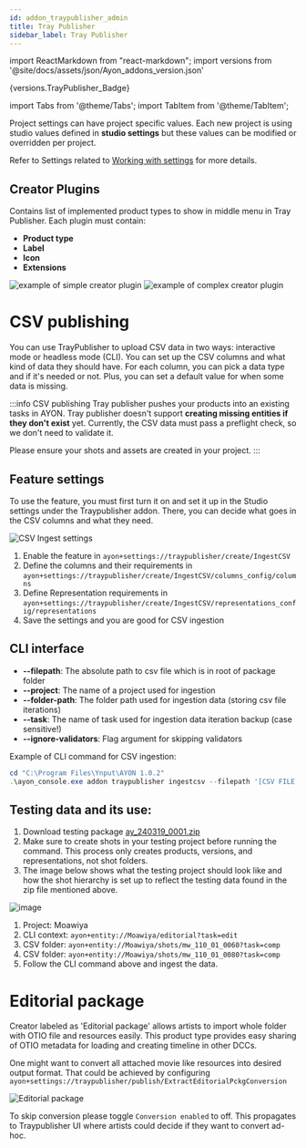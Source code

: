 ```yaml
---
id: addon_traypublisher_admin
title: Tray Publisher
sidebar_label: Tray Publisher
---
```


import ReactMarkdown from "react-markdown";
import versions from '@site/docs/assets/json/Ayon_addons_version.json'

<ReactMarkdown>
{versions.TrayPublisher_Badge}
</ReactMarkdown>

import Tabs from '@theme/Tabs';
import TabItem from '@theme/TabItem';

Project settings can have project specific values. Each new project is using studio values defined in **studio settings** but these values can be modified or overridden per project.

Refer to Settings related to [Working with settings](admin_settings) for more details.

## Creator Plugins

Contains list of implemented product types to show in middle menu in Tray Publisher. Each plugin must contain:

- **Product type**
- **Label**
- **Icon**
- **Extensions**

![example of simple creator plugin](assets/admin_traypublisher_settings_simple.png)
![example of complex creator plugin](assets/admin_traypublisher_settings_simple_extensions.png)



# CSV publishing

You can use TrayPublisher to upload CSV data in two ways: interactive mode or headless mode (CLI). You can set up the CSV columns and what kind of data they should have. For each column, you can pick a data type and if it's needed or not. Plus, you can set a default value for when some data is missing.

:::info CSV publishing
Tray publisher pushes your products into an existing tasks in AYON.
Tray publisher doesn't support **creating missing entities if they don't exist** yet.
Currently, the CSV data must pass a preflight check, so we don't need to validate it.

Please ensure your shots and assets are created in your project. 
:::

## Feature settings

To use the feature, you must first turn it on and set it up in the Studio settings under the Traypublisher addon. There, you can decide what goes in the CSV columns and what they need.

![CSV Ingest settings](assets/traypublisher/csv_publishing_settings.png)
1. Enable the feature in `ayon+settings://traypublisher/create/IngestCSV`
2. Define the columns and their requirements in `ayon+settings://traypublisher/create/IngestCSV/columns_config/columns`
3. Define Representation requirements in `ayon+settings://traypublisher/create/IngestCSV/representations_config/representations`
4. Save the settings and you are good for CSV ingestion

## CLI interface

- **--filepath**: The absolute path to csv file which is in root of package folder
- **--project**: The name of a project used for ingestion
- **--folder-path**: The folder path used for ingestion data (storing csv file iterations)
- **--task**: The name of task used for ingestion data iteration backup (case sensitive!)
- **--ignore-validators**: Flag argument for skipping validators

Example of CLI command for CSV ingestion:

```powershell
cd "C:\Program Files\Ynput\AYON 1.0.2"
.\ayon_console.exe addon traypublisher ingestcsv --filepath '[CSV FILE ABS PATH]' --project [PROJECT_NAME] --folder-path [/FOLDER/PATH] --task [TASK NAME] --ignore-validators
```


## Testing data and its use:

1. Download testing package [ay_240319_0001.zip](https://github.com/ynput/ayon-core/files/14651928/ay_240319_0001.zip)
2. Make sure to create shots in your testing project before running the command. This process only creates products, versions, and representations, not shot folders.
3. The image below shows what the testing project should look like and how the shot hierarchy is set up to reflect the testing data found in the zip file mentioned above.

![image](https://github.com/ynput/ayon-core/assets/40640033/577cc68e-9ffb-431e-ae07-e4ef9a18eb5d)
1. Project: Moawiya
2. CLI context: `ayon+entity://Moawiya/editorial?task=edit`
3. CSV folder: `ayon+entity://Moawiya/shots/mw_110_01_0060?task=comp`
4. CSV folder: `ayon+entity://Moawiya/shots/mw_110_01_0080?task=comp`
5. Follow the CLI command above and ingest the data.


# Editorial package

Creator labeled as 'Editorial package' allows artists to import whole folder with OTIO file and resources easily. 
This product type provides easy sharing of OTIO metadata for loading and creating timeline in other DCCs.

One might want to convert all attached movie like resources into desired output format. That could be achieved by configuring
`ayon+settings://traypublisher/publish/ExtractEditorialPckgConversion`

![Editorial package](assets/traypublisher/editorial_package_conversion.png)

To skip conversion please toggle `Conversion enabled` to off. This propagates to Traypublisher UI where artists
could decide if they want to convert ad-hoc.